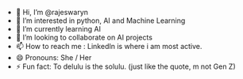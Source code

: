 - 👋 Hi, I’m @rajeswaryn
- 👀 I’m interested in python, AI and Machine Learning
- 🌱 I’m currently learning AI
- 💞️ I’m looking to collaborate on AI projects
- 📫 How to reach me : LinkedIn is where i am most active.
- 😄 Pronouns: She / Her
- ⚡ Fun fact: To delulu is the solulu. (just like the quote, m not Gen Z)

<!---
rajeswaryn/rajeswaryn is a ✨ special ✨ repository because its `README.md` (this file) appears on your GitHub profile.
You can click the Preview link to take a look at your changes.
--->
